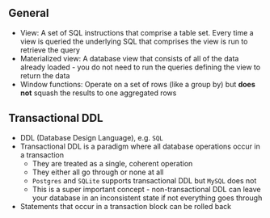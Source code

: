 ## General

- View: A set of SQL instructions that comprise a table set. Every time a view is queried the underlying SQL that comprises the view is run to retrieve the query
- Materialized view: A database view that consists of all of the data already loaded - you do not need to run the queries defining the view to return the data
- Window functions: Operate on a set of rows (like a group by) but **does not** squash the results to one aggregated rows


## Transactional DDL

- DDL (Database Design Language), e.g. `SQL`
- Transactional DDL is a paradigm where all database operations occur in a transaction
  - They are treated as a single, coherent operation
  - They either all go through or none at all
  - `Postgres` and `SQLite` supports transactional DDL but `MySQL` does not
  - This is a super important concept - non-transactional DDL can leave your database in an inconsistent state if not everything goes through
- Statements that occur in a transaction block can be rolled back